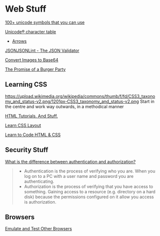# Web Stuff

[100+ unicode symbols that you can use](https://tutorialzine.com/2014/12/you-dont-need-icons-here-are-100-unicode-symbols-that-you-can-use)

[Unicode® character table](https://unicode-table.com/en/#control-character)
 - [Arrows](https://unicode-table.com/en/sets/arrows-symbols/)

[JSONJSONLint - The JSON Validator](https://jsonlint.com/)

[Convert Images to Base64](https://www.browserling.com/tools/image-to-base64)

[The Promise of a Burger Party](https://kosamari.com/notes/the-promise-of-a-burger-party)


## Learning CSS

https://upload.wikimedia.org/wikipedia/commons/thumb/f/fd/CSS3_taxonomy_and_status-v2.png/1201px-CSS3_taxonomy_and_status-v2.png
Start in the centre and work way outwards, in a methodical manner

[HTML Tutorials. And Stuff.](http://htmldog.com/)

[Learn CSS Layout](http://learnlayout.com/)

[Learn to Code HTML & CSS](https://learn.shayhowe.com/html-css/)



## Security Stuff

[What is the difference between authentication and authorization?](https://serverfault.com/questions/57077/what-is-the-difference-between-authentication-and-authorization)

>- Authentication is the process of verifying who you are. When you log on to a PC with a user name and password you are authenticating.
>- Authorization is the process of verifying that you have access to something. Gaining access to a resource (e.g. directory on a hard disk) because the permissions configured on it allow you access is authorization.


## Browsers

[Emulate and Test Other Browsers](https://developers.google.com/web/tools/chrome-devtools/device-mode/testing-other-browsers)
